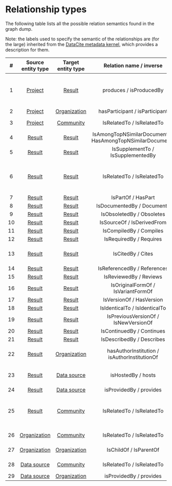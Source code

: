 # Relationship types

The following table lists all the possible relation semantics found in the graph dump.

Note: the labels used to specify the semantic of the relationships are (for the large) inherited from the [DataCite metadata kernel](https://schema.datacite.org/meta/kernel-4.4/doc/DataCite-MetadataKernel_v4.4.pdf), which provides a description for them.

|  # | Source entity type                     | Target entity type                     | Relation name / inverse                                    | Provenance                                      |
|:--:|:--------------------------------------:|:--------------------------------------:|:----------------------------------------------------------:|:-----------------------------------------------:|
| 1  | [Project](/data-model/entities/project)            | [Result](/data-model/entities/result)              | produces / isProducedBy                                    | Harvested, Inferred by OpenAIRE, Linked by user |
| 2  | [Project](/data-model/entities/project)            | [Organization](/data-model/entities/organization)  | hasParticipant / isParticipant                             | Harvested                                       |
| 3  | [Project](/data-model/entities/project)            | [Community](/data-model/entities/community)        | IsRelatedTo / IsRelatedTo                                  | Linked by user                                  |
| 4  | [Result](/data-model/entities/result)              | [Result](/data-model/entities/result)              | IsAmongTopNSimilarDocuments / HasAmongTopNSimilarDocuments | Inferred by OpenAIRE                            |
| 5  | [Result](/data-model/entities/result)              | [Result](/data-model/entities/result)              | IsSupplementTo / IsSupplementedBy                          | Harvested                                       |
| 6  | [Result](/data-model/entities/result)              | [Result](/data-model/entities/result)              | IsRelatedTo / IsRelatedTo                                  | Harvested, Inferred by OpenAIRE, Linked by user |
| 7  | [Result](/data-model/entities/result)              | [Result](/data-model/entities/result)              | IsPartOf / HasPart                                         | Harvested                                       |
| 8  | [Result](/data-model/entities/result)              | [Result](/data-model/entities/result)              | IsDocumentedBy / Documents                                 | Harvested                                       |
| 9  | [Result](/data-model/entities/result)              | [Result](/data-model/entities/result)              | IsObsoletedBy / Obsoletes                                  | Harvested                                       |
| 10 | [Result](/data-model/entities/result)              | [Result](/data-model/entities/result)              | IsSourceOf / IsDerivedFrom                                 | Harvested                                       |
| 11 | [Result](/data-model/entities/result)              | [Result](/data-model/entities/result)              | IsCompiledBy / Compiles                                    | Harvested                                       |
| 12 | [Result](/data-model/entities/result)              | [Result](/data-model/entities/result)              | IsRequiredBy / Requires                                    | Harvested                                       |
| 13 | [Result](/data-model/entities/result)              | [Result](/data-model/entities/result)              | IsCitedBy / Cites                                          | Harvested, Inferred by OpenAIRE                 |
| 14 | [Result](/data-model/entities/result)              | [Result](/data-model/entities/result)              | IsReferencedBy / References                                | Harvested                                       |
| 15 | [Result](/data-model/entities/result)              | [Result](/data-model/entities/result)              | IsReviewedBy / Reviews                                     | Harvested                                       |
| 16 | [Result](/data-model/entities/result)              | [Result](/data-model/entities/result)              | IsOriginalFormOf / IsVariantFormOf                         | Harvested                                       |
| 17 | [Result](/data-model/entities/result)              | [Result](/data-model/entities/result)              | IsVersionOf / HasVersion                                   | Harvested                                       |
| 18 | [Result](/data-model/entities/result)              | [Result](/data-model/entities/result)              | IsIdenticalTo / IsIdenticalTo                              | Harvested                                       |
| 19 | [Result](/data-model/entities/result)              | [Result](/data-model/entities/result)              | IsPreviousVersionOf / IsNewVersionOf                       | Harvested                                       |
| 20 | [Result](/data-model/entities/result)              | [Result](/data-model/entities/result)              | IsContinuedBy / Continues                                  | Harvested                                       |
| 21 | [Result](/data-model/entities/result)              | [Result](/data-model/entities/result)              | IsDescribedBy / Describes                                  | Harvested                                       |
| 22 | [Result](/data-model/entities/result)              | [Organization](/data-model/entities/organization)  | hasAuthorInstitution / isAuthorInstitutionOf               | Harvested, Inferred by OpenAIRE                 |
| 23 | [Result](/data-model/entities/result)              | [Data source](/data-model/entities/data-source)    | isHostedBy / hosts                                         | Harvested, Inferred by OpenAIRE                 |
| 24 | [Result](/data-model/entities/result)              | [Data source](/data-model/entities/data-source)    | isProvidedBy / provides                                    | Harvested                                       |
| 25 | [Result](/data-model/entities/result)              | [Community](/data-model/entities/community)        | IsRelatedTo / IsRelatedTo                                  | Harvested, Inferred by OpenAIRE, Linked by user |
| 26 | [Organization](/data-model/entities/organization)  | [Community](/data-model/entities/community)        | IsRelatedTo / IsRelatedTo                                  | Linked by user                                  |
| 27 | [Organization](/data-model/entities/organization)  | [Organization](/data-model/entities/organization)  | IsChildOf / IsParentOf                                     | Linked by user                                  |
| 28 | [Data source](/data-model/entities/data-source)    | [Community](/data-model/entities/community)        | IsRelatedTo / IsRelatedTo                                  | Linked by user                                  |
| 29 | [Data source](/data-model/entities/data-source)    | [Organization](/data-model/entities/organization)  | isProvidedBy / provides                                    | Harvested                                       |
